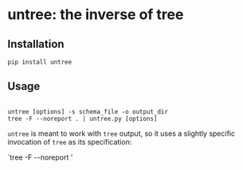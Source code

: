 # untree: the inverse of tree

## Installation


`pip install untree`

## Usage

```

untree [options] -s schema_file -o output_dir
tree -F --noreport . | untree.py [options]
```

`untree` is meant to work with `tree` output, so it uses a slightly specific invocation of `tree` as its specification:

`tree -F --noreport <directory name>'
